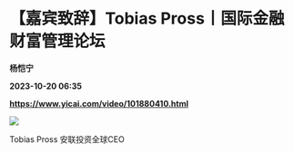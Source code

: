 # 【嘉宾致辞】Tobias Pross丨国际金融财富管理论坛
**杨恺宁**

**2023-10-20 06:35**

**https://www.yicai.com/video/101880410.html**

![](http://imgcdn.yicai.com/vms-new/2023/10/efa597257e8c2cd91e155a0a9d650ca5_Urfg.jpg) 

Tobias Pross 安联投资全球CEO